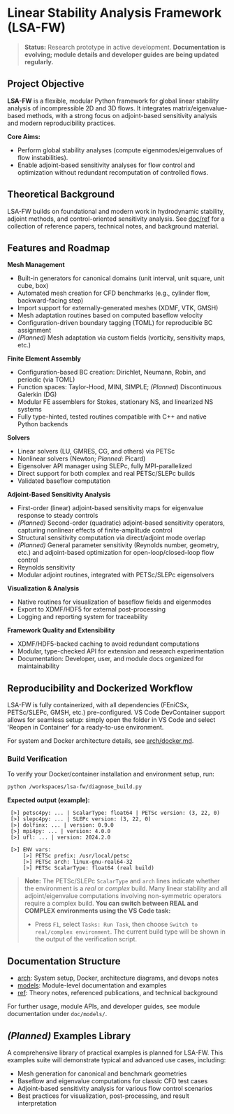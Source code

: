 # Linear Stability Analysis Framework (LSA-FW)

> **Status:** Research prototype in active development.
> **Documentation is evolving; module details and developer guides are being updated regularly.**

## Project Objective

**LSA-FW** is a flexible, modular Python framework for global linear stability analysis of incompressible 2D and 3D flows.
It integrates matrix/eigenvalue-based methods, with a strong focus on adjoint-based sensitivity analysis and modern reproducibility practices.

**Core Aims:**

* Perform global stability analyses (compute eigenmodes/eigenvalues of flow instabilities).
* Enable adjoint-based sensitivity analyses for flow control and optimization without redundant recomputation of controlled flows.

## Theoretical Background

LSA-FW builds on foundational and modern work in hydrodynamic stability, adjoint methods, and control-oriented sensitivity analysis.
See [doc/ref](doc/ref/) for a collection of reference papers, technical notes, and background material.

## Features and Roadmap

**Mesh Management**

* Built-in generators for canonical domains (unit interval, unit square, unit cube, box)
* Automated mesh creation for CFD benchmarks (e.g., cylinder flow, backward-facing step)
* Import support for externally-generated meshes (XDMF, VTK, GMSH)
* Mesh adaptation routines based on computed baseflow velocity
* Configuration-driven boundary tagging (TOML) for reproducible BC assignment
* *(Planned)* Mesh adaptation via custom fields (vorticity, sensitivity maps, etc.)

**Finite Element Assembly**

* Configuration-based BC creation: Dirichlet, Neumann, Robin, and periodic (via TOML)
* Function spaces: Taylor-Hood, MINI, SIMPLE; *(Planned)* Discontinuous Galerkin (DG)
* Modular FE assemblers for Stokes, stationary NS, and linearized NS systems
* Fully type-hinted, tested routines compatible with C++ and native Python backends

**Solvers**

* Linear solvers (LU, GMRES, CG, and others) via PETSc
* Nonlinear solvers (Newton; *Planned*: Picard)
* Eigensolver API manager using SLEPc, fully MPI-parallelized
* Direct support for both complex and real PETSc/SLEPc builds
* Validated baseflow computation

**Adjoint-Based Sensitivity Analysis**

* First-order (linear) adjoint-based sensitivity maps for eigenvalue response to steady controls
* *(Planned)* Second-order (quadratic) adjoint-based sensitivity operators, capturing nonlinear effects of finite-amplitude control
* Structural sensitivity computation via direct/adjoint mode overlap
* *(Planned)* General parameter sensitivity (Reynolds number, geometry, etc.) and adjoint-based optimization for open-loop/closed-loop flow control
* Reynolds sensitivity
* Modular adjoint routines, integrated with PETSc/SLEPc eigensolvers

**Visualization & Analysis**

* Native routines for visualization of baseflow fields and eigenmodes
* Export to XDMF/HDF5 for external post-processing
* Logging and reporting system for traceability

**Framework Quality and Extensibility**

* XDMF/HDF5-backed caching to avoid redundant computations
* Modular, type-checked API for extension and research experimentation
* Documentation: Developer, user, and module docs organized for maintainability

## Reproducibility and Dockerized Workflow

LSA-FW is fully containerized, with all dependencies (FEniCSx, PETSc/SLEPc, GMSH, etc.) pre-configured.
VS Code DevContainer support allows for seamless setup: simply open the folder in VS Code and select 'Reopen in Container' for a ready-to-use environment.

For system and Docker architecture details, see [arch/docker.md](./doc/arch/docker.md).

### Build Verification

To verify your Docker/container installation and environment setup, run:

```bash
python /workspaces/lsa-fw/diagnose_build.py
```

**Expected output (example):**

```plaintext
 [>] petsc4py: ... | ScalarType: float64 | PETSc version: (3, 22, 0)
 [>] slepc4py: ... | SLEPc version: (3, 22, 0)
 [>] dolfinx: ... | version: 0.9.0
 [>] mpi4py: ... | version: 4.0.0
 [>] ufl: ... | version: 2024.2.0

 [>] ENV vars:
     [>] PETSc prefix: /usr/local/petsc
     [>] PETSc arch: linux-gnu-real64-32
     [>] PETSc ScalarType: float64 (real build)
```

> **Note:**
> The PETSc/SLEPc `ScalarType` and `arch` lines indicate whether the environment is a *real* or *complex* build.
> Many linear stability and all adjoint/eigenvalue computations involving non-symmetric operators require a complex build.
> **You can switch between REAL and COMPLEX environments using the VS Code task:**
>
> * Press `F1`, select `Tasks: Run Task`, then choose `Switch to real/complex environment`.
>   The current build type will be shown in the output of the verification script.

## Documentation Structure

* [arch](./doc/arch/_index.md): System setup, Docker, architecture diagrams, and devops notes
* [models](./doc/models/_index.md): Module-level documentation and examples
* [ref](./doc/ref/): Theory notes, referenced publications, and technical background

For further usage, module APIs, and developer guides, see module documentation under `doc/models/`.

## *(Planned)* Examples Library

A comprehensive library of practical examples is planned for LSA-FW.
This examples suite will demonstrate typical and advanced use cases, including:

- Mesh generation for canonical and benchmark geometries
- Baseflow and eigenvalue computations for classic CFD test cases
- Adjoint-based sensitivity analysis for various flow control scenarios
- Best practices for visualization, post-processing, and result interpretation
